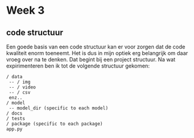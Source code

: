 # Week 3

## code structuur

Een goede basis van een code structuur kan er voor zorgen dat de code kwaliteit enorm toeneemt. Het is dus in mijn optiek erg belangrijk om daar vroeg over na te denken. Dat begint bij een project structuur. Na wat expirimenteren ben ik tot de volgende structuur gekomen:
```
/ data
 -- / img
 -- / video
 -- / csv
 enz..
/ model
 -- model_dir (specific to each model)
/ docs
/ tests
/ package (specific to each package)
app.py
```
